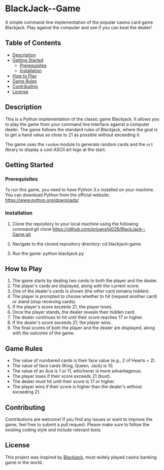# BlackJack--Game

A simple command-line implementation of the popular casino card game Blackjack. Play against the computer and see if you can beat the dealer!

## Table of Contents

- [Description](#description)
- [Getting Started](#getting-started)
  - [Prerequisites](#prerequisites)
  - [Installation](#installation)
- [How to Play](#how-to-play)
- [Game Rules](#game-rules)
- [Contributing](#contributing)
- [License](#license)

## Description

This is a Python implementation of the classic game Blackjack. It allows you to play the game from your command line interface against a computer dealer. The game follows the standard rules of Blackjack, where the goal is to get a hand value as close to 21 as possible without exceeding it.

The game uses the `random` module to generate random cards and the `art` library to display a cool ASCII art logo at the start.

## Getting Started

### Prerequisites

To run this game, you need to have Python 3.x installed on your machine. You can download Python from the official website: https://www.python.org/downloads/

### Installation

1. Clone the repository to your local machine using the following command:git clone <https://github.com/priyanshii026/BlackJack--Game.git>

2. Navigate to the cloned repository directory: cd blackjack-game

3. Run the game: python blackjack.py


## How to Play

1. The game starts by dealing two cards to both the player and the dealer.
2. The player's cards are displayed, along with the current score.
3. One of the dealer's cards is shown (the other card remains hidden).
4. The player is prompted to choose whether to hit (request another card) or stand (stop receiving cards).
5. If the player's score exceeds 21, the player loses.
6. Once the player stands, the dealer reveals their hidden card.
7. The dealer continues to hit until their score reaches 17 or higher.
8. If the dealer's score exceeds 21, the player wins.
9. The final scores of both the player and the dealer are displayed, along with the outcome of the game.

## Game Rules

- The value of numbered cards is their face value (e.g., 2 of Hearts = 2).
- The value of face cards (King, Queen, Jack) is 10.
- The value of an Ace is 1 or 11, whichever is more advantageous.
- The player loses if their score exceeds 21 (bust).
- The dealer must hit until their score is 17 or higher.
- The player wins if their score is higher than the dealer's without exceeding 21.

## Contributing

Contributions are welcome! If you find any issues or want to improve the game, feel free to submit a pull request. Please make sure to follow the existing coding style and include relevant tests.

## License

This project was inspired by [Blackjack](https://en.wikipedia.org/wiki/Blackjack), most widely played casino banking game in the world.
